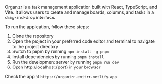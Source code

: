 <!-- Organizr -->

Organizr is a task management application built with React, TypeScript, and Vite. It allows users to create and manage boards, columns, and tasks in a drag-and-drop interface.

To run the application, follow these steps:

1. Clone the repository
2. Open the project in your preferred code editor and terminal to navigate to the project directory
3. Switch to pnpm by running `npm install -g pnpm`
4. Install dependencies by running `pnpm install`
5. Run the development server by running `pnpm run dev`
6. Open http://localhost:{port} in your browser

Check the app at `https://organizr-emitrr.netlify.app`
